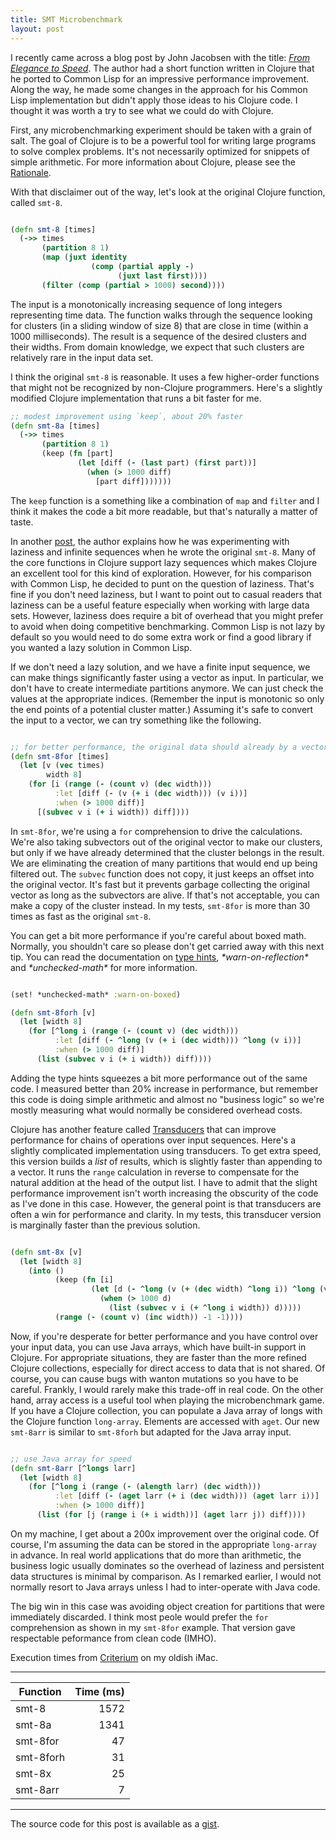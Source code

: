 ```yaml
---
title: SMT Microbenchmark
layout: post
--- 
```


I recently came across a blog post by John Jacobsen with the title:
[*From Elegance to Speed*][1].  The author had a short function written in Clojure that he
ported to Common Lisp for an impressive performance improvement.  Along the way, he made
some changes in the approach for his Common Lisp implementation but didn't apply those ideas
to his Clojure code.  I thought it was worth a try to see what we could do with Clojure.

[1]: http://johnj.com/from-elegance-to-speed.html

First, any microbenchmarking experiment should be taken with a grain of salt.  The goal of
Clojure is to be a powerful tool for writing large programs to solve complex problems.  It's
not necessarily optimized for snippets of simple arithmetic.  For more information about
Clojure, please see the [Rationale][2].

[2]: https://clojure.org/about/rationale

With that disclaimer out of the way, let's look at the original Clojure function, called `smt-8`.

```clojure

(defn smt-8 [times]
  (->> times
       (partition 8 1)
       (map (juxt identity
                  (comp (partial apply -)
                        (juxt last first))))
       (filter (comp (partial > 1000) second))))

```

The input is a monotonically increasing sequence of long integers representing time data.
The function walks through the sequence looking for clusters (in a sliding window of size 8)
that are close in time (within a 1000 milliseconds).  The result is a sequence of the
desired clusters and their widths.  From domain knowledge, we expect that such clusters are
relatively rare in the input data set.

I think the original `smt-8` is reasonable.  It uses a few higher-order functions that might
not be recognized by non-Clojure programmers.  Here's a slightly modified Clojure
implementation that runs a bit faster for me.

```clojure
;; modest improvement using `keep`, about 20% faster
(defn smt-8a [times]
  (->> times
       (partition 8 1)
       (keep (fn [part]
               (let [diff (- (last part) (first part))]
                 (when (> 1000 diff)
                   [part diff]))))))
```

The `keep` function is a something like a combination of `map` and `filter` and I think it
makes the code a bit more readable, but that's naturally a matter of taste.

In another [post][3], the author explains how he was experimenting with laziness and
infinite sequences when he wrote the original `smt-8`.  Many of the core functions in
Clojure support lazy sequences which makes Clojure an excellent tool for this kind of
exploration.  However, for his comparison with Common Lisp, he decided to punt on the
question of laziness.  That's fine if you don't need laziness, but I want to point out to
casual readers that laziness can be a useful feature especially when working with large data
sets.  However, laziness does require a bit of overhead that you might prefer to avoid when
doing competitive benchmarking.  Common Lisp is not lazy by default so you would need to do
some extra work or find a good library if you wanted a lazy solution in Common Lisp.

[3]: http://johnj.com/lazy-physics.html

If we don't need a lazy solution, and we have a finite input sequence, we can make things
significantly faster using a vector as input.  In particular, we don't have to create
intermediate partitions anymore.  We can just check the values at the appropriate indices.
(Remember the input is monotonic so only the end points of a potential cluster matter.)
Assuming it's safe to convert the input to a vector, we can try something like the
following.

```clojure

;; for better performance, the original data should already by a vector
(defn smt-8for [times]
  (let [v (vec times)
        width 8]
    (for [i (range (- (count v) (dec width)))
          :let [diff (- (v (+ i (dec width))) (v i))]
          :when (> 1000 diff)]
      [(subvec v i (+ i width)) diff])))

```

In `smt-8for`, we're using a `for` comprehension to drive the calculations.  We're also
taking subvectors out of the original vector to make our clusters, but only if we have
already determined that the cluster belongs in the result.  We are eliminating the creation
of many partitions that would end up being filtered out.  The `subvec` function does not
copy, it just keeps an offset into the original vector.  It's fast but it prevents garbage
collecting the original vector as long as the subvectors are alive.  If that's not
acceptable, you can make a copy of the cluster instead.  In my tests, `smt-8for` is more
than 30 times as fast as the original `smt-8`.

You can get a bit more performance if you're careful about boxed math.  Normally, you
shouldn't care so please don't get carried away with this next tip.  You can read the
documentation on [type hints][4], _\*warn-on-reflection\*_ and _\*unchecked-math\*_ for more
information.

[4]: https://clojure.org/reference/java_interop#typehints

```clojure

(set! *unchecked-math* :warn-on-boxed)

(defn smt-8forh [v]
  (let [width 8]
    (for [^long i (range (- (count v) (dec width)))
          :let [diff (- ^long (v (+ i (dec width))) ^long (v i))]
          :when (> 1000 diff)]
      (list (subvec v i (+ i width)) diff))))

```

Adding the type hints squeezes a bit more performance out of the same code.  I measured
better than 20% increase in performance, but remember this code is doing simple arithmetic
and almost no "business logic" so we're mostly measuring what would normally be considered
overhead costs.

Clojure has another feature called [Transducers][5] that can improve performance for chains
of operations over input sequences.  Here's a slightly complicated implementation using
transducers.  To get extra speed, this version builds a *list* of results, which is slightly
faster than appending to a vector.  It runs the `range` calculation in reverse to compensate
for the natural addition at the head of the output list.  I have to admit that the slight
performance improvement isn't worth increasing the obscurity of the code as I've done in
this case.  However, the general point is that transducers are often a win for performance
and clarity.  In my tests, this transducer version is marginally faster than the
previous solution.

[5]: https://clojure.org/reference/transducers


```clojure

(defn smt-8x [v]
  (let [width 8]
    (into ()
          (keep (fn [i]
                  (let [d (- ^long (v (+ (dec width) ^long i)) ^long (v i))]
                    (when (> 1000 d)
                      (list (subvec v i (+ ^long i width)) d)))))
          (range (- (count v) (inc width)) -1 -1))))

```

Now, if you're desperate for better performance and you have control over your input data,
you can use Java arrays, which have built-in support in Clojure.  For appropriate
situations, they are faster than the more refined Clojure collections, especially for direct
access to data that is not shared.  Of course, you can cause bugs with wanton mutations so
you have to be careful.  Frankly, I would rarely make this trade-off in real code.  On the
other hand, array access is a useful tool when playing the microbenchmark game.  If you have
a Clojure collection, you can populate a Java array of longs with the Clojure function
`long-array`.  Elements are accessed with `aget`.  Our new `smt-8arr` is similar to
`smt-8forh` but adapted for the Java array input.


```clojure

;; use Java array for speed
(defn smt-8arr [^longs larr]
  (let [width 8]
    (for [^long i (range (- (alength larr) (dec width)))
          :let [diff (- (aget larr (+ i (dec width))) (aget larr i))]
          :when (> 1000 diff)]
      (list (for [j (range i (+ i width))] (aget larr j)) diff))))

```

On my machine, I get about a 200x improvement over the original code.  Of course, I'm
assuming the data can be stored in the appropriate `long-array` in advance.  In real world
applications that do more than arithmetic, the business logic usually dominates so the
overhead of laziness and persistent data structures is minimal by comparison.  As I remarked
earlier, I would not normally resort to Java arrays unless I had to inter-operate with Java
code.

The big win in this case was avoiding object creation for partitions that were immediately
discarded.  I think most peole would prefer the `for` comprehension as shown in my
`smt-8for` example.  That version gave respectable peformance from clean code (IMHO).


Execution times from [Criterium][8] on my oldish iMac.

[8]: https://github.com/hugoduncan/criterium/

-----

| Function  | Time (ms) |
| -----     |  -----: |
| smt-8     |    1572 |
| smt-8a    |    1341 |
| smt-8for  |      47 |               
| smt-8forh |      31 |
| smt-8x    |      25 |
| smt-8arr  |       7 |

-----


The source code for this post is available as a [gist][7].

[7]: https://gist.github.com/miner/bf8b8221a8e31e3438c8620a81fbc16c


